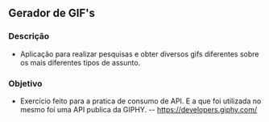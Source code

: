 ## Gerador de GIF's

### Descrição
- Aplicação para realizar pesquisas e obter diversos gifs diferentes sobre os mais diferentes tipos de assunto.

### Objetivo
- Exercício feito para a pratica de consumo de API. E a que foi utilizada no mesmo foi uma API publica da GIPHY.
-- https://developers.giphy.com/